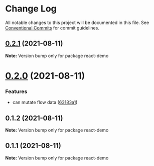 # Change Log

All notable changes to this project will be documented in this file.
See [Conventional Commits](https://conventionalcommits.org) for commit guidelines.

## [0.2.1](https://github.com/linq2js/flovv/compare/react-demo@0.2.0...react-demo@0.2.1) (2021-08-11)

**Note:** Version bump only for package react-demo





# [0.2.0](https://github.com/linq2js/flovv/compare/react-demo@0.1.2...react-demo@0.2.0) (2021-08-11)


### Features

* can mutate flow data ([63183a1](https://github.com/linq2js/flovv/commit/63183a1b8ab36c842c54283bd749a58df79c7ed0))





## 0.1.2 (2021-08-11)

**Note:** Version bump only for package react-demo





## 0.1.1 (2021-08-11)

**Note:** Version bump only for package react-demo
